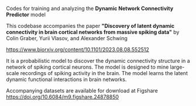 Codes for training and analyzing the **Dynamic Network Connectivity Predictor** model

This codebase accompanies the paper **"Discovery of latent dynamic connectivity in brain cortical networks from massive spiking data"** by Colin Graber, Yurii Vlasov, and Alexander Schwing

https://www.biorxiv.org/content/10.1101/2023.08.08.552512

It is a probabilistic model to discover the dynamic connectivity structure in a network of spiking cortical neurons. 
The model is designed to mine large-scale recordings of spiking activity in the brain. The model learns the latent dynamic functional interactions in brain networks.

Accompanying datasets are available for download at Figshare 
https://doi.org/10.6084/m9.figshare.24878850
